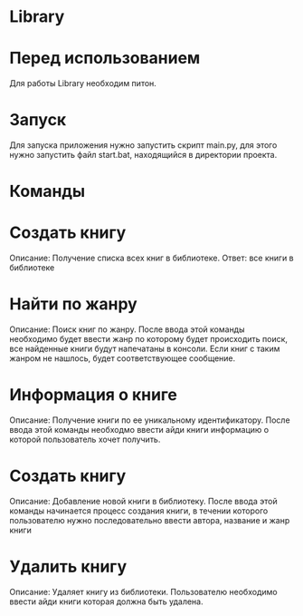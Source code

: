 # Library

# Перед использованием

Для работы Library необходим питон.

# Запуск

Для запуска приложения нужно запустить скрипт main.py,
для этого нужно запустить файл start.bat, находящийся в 
директории проекта.

# Команды

# Создать книгу

Описание: Получение списка всех книг в библиотеке.
Ответ: все книги в библиотеке

# Найти по жанру
Описание: Поиск книг по жанру.
После ввода этой команды необходимо будет ввести 
жанр по которому будет происходить поиск,
все найденные книги будут напечатаны в консоли.
Если книг с таким жанром не нашлось, будет соответствующее сообщение.


# Информация о книге
Описание: Получение книги по ее уникальному идентификатору.
После ввода этой команды необходмо ввести айди книги
информацию о которой пользователь хочет получить.

# Создать книгу
Описание: Добавление новой книги в библиотеку.
После ввода этой команды начинается процесс создания книги,
в течении которого пользователю нужно последовательно ввести
автора, название и жанр книги

# Удалить книгу
Описание: Удаляет книгу из библиотеки.
Пользователю необходимо ввести айди книги которая должна быть удалена.
